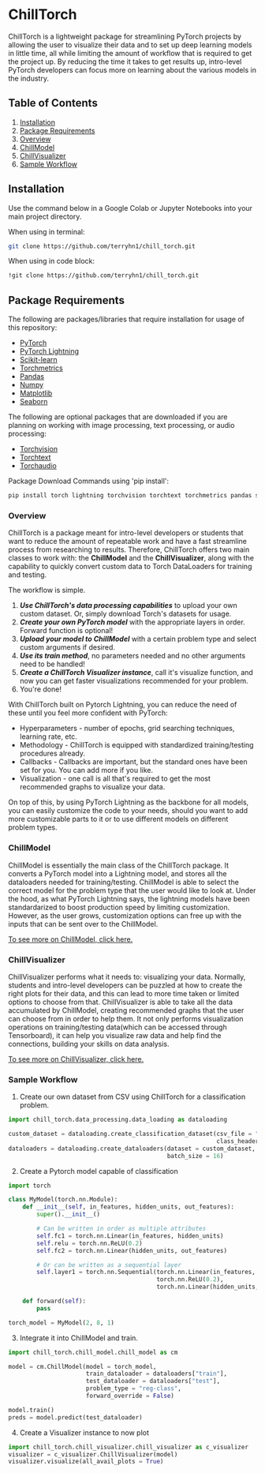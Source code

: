 # ChillTorch
ChillTorch is a lightweight package for streamlining PyTorch projects by
allowing the user to visualize their data and to set up deep learning models in little time,
all while limiting the amount of workflow that is required to get the project up. By reducing
the time it takes to get results up, intro-level PyTorch developers can focus more on
learning about the various models in the industry.

## Table of Contents
1. [Installation](https://github.com/terryhn1/chill_torch#installation)
2. [Package Requirements](https://github.com/terryhn1/chill_torch#package-requirements)
3. [Overview](https://github.com/terryhn1/chill_torch#overview)
4. [ChillModel](https://github.com/terryhn1/chill_torch#chillmodel)
5. [ChillVisualizer](https://github.com/terryhn1/chill_torch#chillvisualizer)
6. [Sample Workflow](https://github.com/terryhn1/chill_torch#sample-workflow)

## Installation
Use the command below in a Google Colab or Jupyter Notebooks into your main project directory.

When using in terminal:
```bash
git clone https://github.com/terryhn1/chill_torch.git
```

When using in code block:
```bash
!git clone https://github.com/terryhn1/chill_torch.git
```

## Package Requirements
The following are packages/libraries that require installation for usage of this repository:
* [PyTorch](https://pytorch.org/)
* [PyTorch Lightning](https://lightning.ai/docs/pytorch/stable/)
* [Scikit-learn](https://scikit-learn.org/stable/)
* [Torchmetrics](https://torchmetrics.readthedocs.io/en/stable/)
* [Pandas](https://pandas.pydata.org/)
* [Numpy](https://numpy.org/)
* [Matplotlib](https://matplotlib.org/)
* [Seaborn](https://seaborn.pydata.org/)

The following are optional packages that are downloaded if you are planning on working with image processing, text processing, or audio processing:
* [Torchvision](https://pytorch.org/vision/stable/index.html)
* [Torchtext](https://pytorch.org/text/stable/index.html)
* [Torchaudio](https://pytorch.org/audio/stable/index.html)

Package Download Commands using 'pip install':
```bash
pip install torch lightning torchvision torchtext torchmetrics pandas scikit-learn matplotlib seaborn numpy 
```

### Overview
ChillTorch is a package meant for intro-level developers or students that want to reduce
the amount of repeatable work and have a fast streamline process from researching to results.
Therefore, ChillTorch offers two main classes to work with: the **ChillModel** and the **ChillVisualizer**,
along with the capability to quickly convert custom data to Torch DataLoaders for training and testing.

The workflow is simple.
1. ***Use ChillTorch's data processing capabilities*** to upload your own custom dataset. Or, simply download Torch's datasets for usage.
2. ***Create your own PyTorch model*** with the appropriate layers in order. Forward function is optional!
3. ***Upload your model to ChillModel*** with a certain problem type and select custom arguments if desired.
4. ***Use its train method***, no parameters needed and no other arguments need to be handled!
5. ***Create a ChillTorch Visualizer instance***, call it's visualize function, and now you can get faster visualizations recommended for your problem.
6. You're done!

With ChillTorch built on Pytorch Lightning, you can reduce the need of these until you feel more confident with PyTorch:
* Hyperparameters - number of epochs, grid searching techniques, learning rate, etc.
* Methodology - ChillTorch is equipped with standardized training/testing procedures already.
* Callbacks - Callbacks are important, but the standard ones have been set for you. You can add more if you like.
* Visualization - one call is all that's required to get the most recommended graphs to visualize your data.

On top of this, by using PyTorch Lightning as the backbone for all models, you can easily customize the code to your needs,
should you want to add more customizable parts to it or to use different models on different problem types.

### ChillModel
ChillModel is essentially the main class of the ChillTorch package. It converts a PyTorch model into a
Lightning model, and stores all the dataloaders needed for training/testing. ChillModel is able to select the
correct model for the problem type that the user would like to look at. Under the hood, as what PyTorch Lightning says,
the lightning models have been standardarized to boost production speed by limiting customization. However, as the user grows,
customization options can free up with the inputs that can be sent over to the ChillModel.

[To see more on ChillModel, click here.](https://github.com/terryhn1/chill_torch/tree/master/chill_model)

### ChillVisualizer
ChillVisualizer performs what it needs to: visualizing your data. Normally, students and intro-level developers
can be puzzled at how to create the right plots for their data, and this can lead to more time taken or limited
options to choose from that. ChillVisualizer is able to take all the data accumulated by ChillModel, creating
recommended graphs that the user can choose from in order to help them. It not only performs visualization operations
on training/testing data(which can be accessed through Tensorboard), it can help you visualize raw data and help
find the connections, building your skills on data analysis.

[To see more on ChillVisualizer, click here.](https://github.com/terryhn1/chill_torch/tree/master/chill_visualizer)

### Sample Workflow

1. Create our own dataset from CSV using ChillTorch for a classification problem.
```python
import chill_torch.data_processing.data_loading as dataloading

custom_dataset = dataloading.create_classification_dataset(csv_file = "foo.csv",
                                                           class_header = "score")
dataloaders = dataloading.create_dataloaders(dataset = custom_dataset,
                                             batch_size = 16)
```

2. Create a Pytorch model capable of classification
```python
import torch

class MyModel(torch.nn.Module):
    def __init__(self, in_features, hidden_units, out_features):
        super().__init__()

        # Can be written in order as multiple attributes
        self.fc1 = torch.nn.Linear(in_features, hidden_units)
        self.relu = torch.nn.ReLU(0.2)
        self.fc2 = torch.nn.Linear(hidden_units, out_features)

        # Or can be written as a sequential layer
        self.layer1 = torch.nn.Sequential(torch.nn.Linear(in_features, hidden_units),
                                          torch.nn.ReLU(0.2),
                                          torch.nn.Linear(hidden_units, out_features))

    def forward(self):
        pass

torch_model = MyModel(2, 8, 1)
```

3. Integrate it into ChillModel and train.
```python
import chill_torch.chill_model.chill_model as cm

model = cm.ChillModel(model = torch_model,
                      train_dataloader = dataloaders["train"],
                      test_dataloader = dataloaders["test"],
                      problem_type = "reg-class",
                      forward_override = False)

model.train()
preds = model.predict(test_dataloader)
```

4. Create a Visualizer instance to now plot
```python
import chill_torch.chill_visualizer.chill_visualizer as c_visualizer
visualizer = c_visualizer.ChillVisualizer(model)
visualizer.visualize(all_avail_plots = True)
```